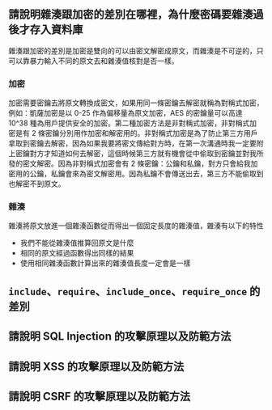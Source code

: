## 請說明雜湊跟加密的差別在哪裡，為什麼密碼要雜湊過後才存入資料庫
雜湊跟加密的差別是加密是雙向的可以由密文解密成原文，而雜湊是不可逆的，只可以靠暴力輸入不同的原文去和雜湊值核對是否一樣。

### 加密
加密需要密鑰去將原文轉換成密文，如果用同一條密鑰去解密就稱為對稱式加密，例如：凱薩加密是以 0-25 作為偏移量為原文加密，AES 的密鑰量可以高達 10^38 種為用戶提供安全的加密。第二種加密方法是非對稱式加密，非對稱式加密是有 2 條密鑰分別用作加密和解密用的。非對稱式加密是為了防止第三方用戶拿取到密鑰去解密，因為如果我要將密文傳給對方時，在第一次溝通時我一定要附上密鑰對方才知道如何去解密，這個時候第三方就有機會從中偷取到密鑰並對我所發的密文解密。因為非對稱式加密會有 2 條密鑰：公鑰和私鑰，對方只會給我加密用的公鑰，私鑰會來為密文解密用。因為私鑰不會傳送出去，第三方不能偷取到也解密不到原文。

### 雜湊
雜湊將原文放進一個雜湊函數從而得出一個固定長度的雜湊值，雜湊有以下的特性
- 我們不能從雜湊值推算回原文是什麼
- 相同的原文經過函數得出同樣的結果
- 使用相同雜湊函數計算出來的雜湊值長度一定會是一樣



## `include`、`require`、`include_once`、`require_once` 的差別


## 請說明 SQL Injection 的攻擊原理以及防範方法


##  請說明 XSS 的攻擊原理以及防範方法

## 請說明 CSRF 的攻擊原理以及防範方法